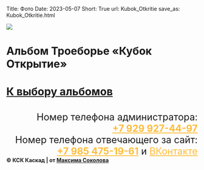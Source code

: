 Title: Фото
Date: 2023-05-07
Short: True
url: Kubok_Otkritie
save_as: Kubok_Otkritie.html

<div class="emblem_mini">
<a href="/"><img src="/theme/images/emblemob.png"></a>
</div>

<div class='albob'>
	<h1 class='alb'>Альбом Троеборье «Кубок Открытие»<h1>
	<a class='Back' href='/alboms'>К выбору альбомов</a>
</div>

<div class="content">
	<a class='gl' href="/theme/images/26.jpg" style='background-image: url("/theme/images/26.jpg")'><p></p></a>
	<a class='gl' href="/theme/images/17.jpg" style='background-image: url("/theme/images/17.jpg")'><p></p></a>
	<a class='gl' href="/theme/images/27.jpg" style='background-image: url("/theme/images/27.jpg")'><p></p></a>
	<a class='gl' href="/theme/images/24.jpg" style='background-image: url("/theme/images/24.jpg")'><p></p></a>
	<a class='gl' href="/theme/images/25.jpg" style='background-image: url("/theme/images/25.jpg")'><p></p></a>
	<a class='gl' href="/theme/images/28.jpg" style='background-image: url("/theme/images/28.jpg")'><p></p></a>
	<a class='gl' href="/theme/images/Ccross2.jpg" style='background-image: url("/theme/images/Ccross2.jpg")'><p></p></a>
	<a class='gl' href="/theme/images/23.jpg" style='background-image: url("/theme/images/23.jpg")'><p></p></a>
	<a class='gl' href="/theme/images/20.jpg" style='background-image: url("/theme/images/20.jpg")'><p></p></a>
	<a class='gl' href="/theme/images/21.jpg" style='background-image: url("/theme/images/21.jpg")'><p></p></a>
	<a class='gl' href="/theme/images/22.jpg" style='background-image: url("/theme/images/22.jpg")'><p></p></a>
	<a class='gl' href="/theme/images/14.jpg" style='background-image: url("/theme/images/14.jpg")'><p></p></a>
	<a class='gl' href="/theme/images/16.jpg" style='background-image: url("/theme/images/16.jpg")'><p></p></a>
	<a class="gl" href="/theme/images/19.jpg" style='background-image: url("/theme/images/19.jpg")'><p></p></a>
	<a class='gl' href="/theme/images/18.jpg" style='background-image: url("/theme/images/18.jpg")'><p></p></a>
	<a class='gl' href="/theme/images/30.jpg" style='background-image: url("/theme/images/30.jpg")'><p></p></a>
	<a class='gl' href="/theme/images/31.jpg" style='background-image: url("/theme/images/31.jpg")'><p></p></a>
	<a class='gl' href="/theme/images/32.jpg" style='background-image: url("/theme/images/32.jpg")'><p></p></a>
</div>

<div class="footer2" style='margin-top: 35px;'>
     <div class='titlef' style='text-align: right; font-size: 25px;'>Номер телефона администратора: <br><a href="tel:+79299274497" style='color: #FFBC39;'><b>+7 929 927-44-97</b></a></div>
     <div class='titlef' style='text-align: right; font-size: 25px;'>Номер телефона отвечающего за сайт: <br><a href="tel:+79854751961" style='color: #FFBC39;'><b>+7 985 475-19-61</b></a> и <a href="https://vk.com/maxim_lyubertsy" style='color: #FFBC39;'>ВКонтакте</a></div>
     <div class="contein3"><b>© КСК Каскад | от <a href='https://vk.com/maxim_lyubertsy'>Максима Соколова</a></b></div>
</div>